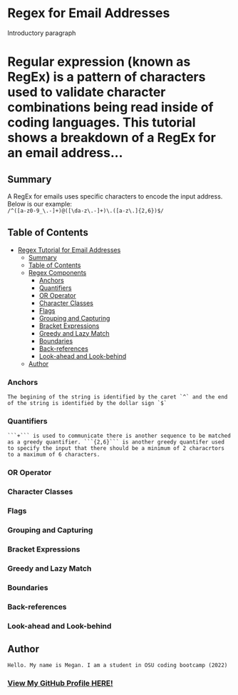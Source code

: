 # Regex for Email Addresses

Introductory paragraph
# Regular expression (known as RegEx) is a pattern of characters used to validate character combinations being read inside of coding languages. This tutorial shows a breakdown of a RegEx for an email address...

## Summary
A RegEx for emails uses specific characters to encode the input address. Below is our example: <br/>
`/^([a-z0-9_\.-]+)@([\da-z\.-]+)\.([a-z\.]{2,6})$/`

## Table of Contents

- [Regex Tutorial for Email Addresses](#regex-tutorial-for-email-addresses)
  - [Summary](#summary)
  - [Table of Contents](#table-of-contents)
  - [Regex Components](#regex-components)
    - [Anchors](#anchors)
    - [Quantifiers](#quantifiers)
    - [OR Operator](#or-operator)
    - [Character Classes](#character-classes)
    - [Flags](#flags)
    - [Grouping and Capturing](#grouping-and-capturing)
    - [Bracket Expressions](#bracket-expressions)
    - [Greedy and Lazy Match](#greedy-and-lazy-match)
    - [Boundaries](#boundaries)
    - [Back-references](#back-references)
    - [Look-ahead and Look-behind](#look-ahead-and-look-behind)
  - [Author](#author)

### Anchors
    The begining of the string is identified by the caret `^` and the end of the string is identified by the dollar sign `$`
### Quantifiers
    ```+``` is used to communicate there is another sequence to be matched as a greedy quantifier. ```{2,6}``` is another greedy quantifer used to specify the input that there should be a minimum of 2 characrtors to a maximum of 6 characters.

### OR Operator

### Character Classes

### Flags

### Grouping and Capturing

### Bracket Expressions

### Greedy and Lazy Match

### Boundaries

### Back-references

### Look-ahead and Look-behind

## Author
    Hello. My name is Megan. I am a student in OSU coding bootcamp (2022)
### [View My GitHub Profile HERE!](https://github.com/meganbeek98)
